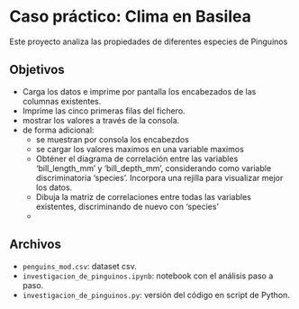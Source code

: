 # Caso práctico: Clima en Basilea

Este proyecto analiza las propiedades de diferentes especies de Pinguinos

## Objetivos
- Carga los datos e imprime por pantalla los encabezados de las columnas existentes.
- Imprime las cinco primeras filas del fichero.
- mostrar los valores a través de la consola.
- de forma adicional:
    - se muestran por consola los encabezdos
    - se cargar los valores maximos en una variable maximos
    - Obténer el diagrama de correlación entre las variables ‘bill_length_mm’ y ‘bill_depth_mm’, considerando como variable discriminatoria ‘species’. 
      Incorpora una rejilla para visualizar mejor los datos.
    - Dibuja la matriz de correlaciones entre todas las variables existentes, discriminando de nuevo con ‘species’
    - 

## Archivos
- `penguins_mod.csv`: dataset csv.
- `investigacion_de_pinguinos.ipynb`: notebook con el análisis paso a paso.
- `investigacion_de_pinguinos.py`: versión del código en script de Python.